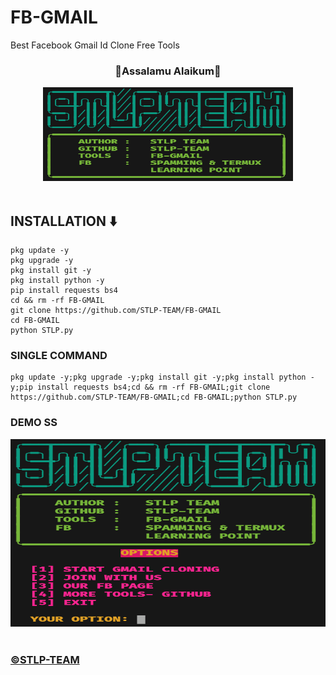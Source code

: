 # FB-GMAIL
Best Facebook Gmail Id Clone Free Tools
<center><h3>🖤Assalamu Alaikum🖤</h3></center>
<center><img src="ss1.png" alt="STLP-TEAM" height="150" width="400"></img></center></br>

<h2>INSTALLATION ⬇️</h2>



```
pkg update -y
pkg upgrade -y
pkg install git -y
pkg install python -y
pip install requests bs4
cd && rm -rf FB-GMAIL
git clone https://github.com/STLP-TEAM/FB-GMAIL
cd FB-GMAIL
python STLP.py
```


<h3>SINGLE COMMAND</h3>

```
pkg update -y;pkg upgrade -y;pkg install git -y;pkg install python -y;pip install requests bs4;cd && rm -rf FB-GMAIL;git clone https://github.com/STLP-TEAM/FB-GMAIL;cd FB-GMAIL;python STLP.py
```


<h3>DEMO SS</h3>
<center><img src="ss2.png" alt="STLP-TEAM" height="300" width="1500"></img></center></br>

<h3><a href="https://facebook.com/groups/spamming.termux.learning.point/"> ©️STLP-TEAM</a></h3>
